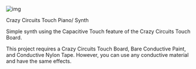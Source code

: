 ![img](https://github.com/BrownDogGadgets/CrazyCircuits/blob/master/Projects/Touch%20Piano/piano.jpg)
<p>Crazy Circuits Touch Piano/ Synth</p>

Simple synth using the Capacitive Touch feature of the Crazy Circuits Touch Board.

This project requires a Crazy Circuits Touch Board, Bare Conductive Paint, and Conductive Nylon Tape.  However, you can use any conductive material and have the same effects.
